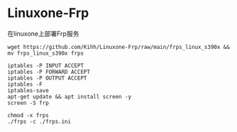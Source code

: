 # Linuxone-Frp
在linuxone上部署Frp服务
```
wget https://github.com/Kihh/Linuxone-Frp/raw/main/frps_linux_s390x && mv frps_linux_s390x frps
```
```
iptables -P INPUT ACCEPT
iptables -P FORWARD ACCEPT
iptables -P OUTPUT ACCEPT
iptables -F
iptables-save
apt-get update && apt install screen -y
screen -S frp
```
```
chmod -x frps
./frps -c ./frps.ini
```

